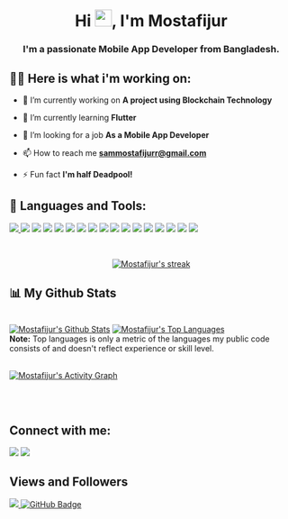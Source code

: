 

<h1 align="center">Hi <img src="https://raw.githubusercontent.com/MartinHeinz/MartinHeinz/master/wave.gif" width="30px">, I'm Mostafijur</h1>
<h3 align="center">I'm a passionate Mobile App Developer from Bangladesh.</h3>


## 🙋‍♂️ Here is what i'm working on:

- 🔭 I’m currently working on **A project using Blockchain Technology**

- 🌱 I’m currently learning **Flutter**

- 👯 I’m looking for a job **As a Mobile App Developer**
  
- 📫 How to reach me **sammostafijurr@gmail.com**

- ⚡ Fun fact **I'm half Deadpool!**

## 🚀 Languages and Tools:

<p align="left"> 
    <a href="https://www.java.com" target="_blank"> <img src="https://img.icons8.com/color/40/000000/java-coffee-cup-logo.png"/> </a>
     <img src="https://img.icons8.com/stickers/40/000000/c.png"/> </a>
   <img src="https://img.icons8.com/color/40/000000/c-plus-plus-logo.png"/>
   <img src="https://img.icons8.com/color/40/000000/python--v2.png"/>
   <img src="https://img.icons8.com/color/40/000000/kotlin.png"/>
   <img src="https://img.icons8.com/color/40/000000/dart.png"/>
   <img src="https://img.icons8.com/fluency/40/000000/android-studio--v3.png"/>
   <img src="https://img.icons8.com/color/40/000000/flutter.png"/>
   <img src="https://img.icons8.com/color/40/000000/visual-studio-code-2019.png"/>
   <img src="https://img.icons8.com/color/40/000000/nodejs.png"/>
   <img src="https://img.icons8.com/stickers/40/000000/selenium-test-automation.png"/>
   <img src="https://img.icons8.com/color/40/000000/html-5--v1.png"/>
   <img src="https://img.icons8.com/fluency/40/000000/wordpress.png"/>
   <img src="https://img.icons8.com/color/40/000000/mysql-logo.png"/>
   <img src="https://img.icons8.com/color/40/000000/firebase.png"/>
   <img src="https://img.icons8.com/color/40/000000/git.png"/>
   <img src="https://img.icons8.com/dusk/40/000000/postman-api.png"/>
    
</p>

<!-- [![React Badge](https://img.shields.io/badge/-React-61DBFB?style=for-the-badge&labelColor=black&logo=react&logoColor=61DBFB)](#)  [![Javascript Badge](https://img.shields.io/badge/-Javascript-F0DB4F?style=for-the-badge&labelColor=black&logo=javascript&logoColor=F0DB4F)](#) [![Typescript Badge](https://img.shields.io/badge/-Typescript-007acc?style=for-the-badge&labelColor=black&logo=typescript&logoColor=007acc)](#) [![Nodejs Badge](https://img.shields.io/badge/-Nodejs-3C873A?style=for-the-badge&labelColor=black&logo=node.js&logoColor=3C873A)](#) [![GraphQL Badge](https://img.shields.io/badge/-GraphQl-e535ab?style=for-the-badge&labelColor=black&logo=node.js&logoColor=e535ab)](#) -->
<br/>

<p align="center">
    <a href="https://github.com/sammostafijurr/github-readme-streak-stats">
        <img title="🔥 Get streak stats for your profile at git.io/streak-stats" alt="Mostafijur's streak" src="https://github-readme-streak-stats.herokuapp.com/?user=sammostafijurr&theme=black-ice&hide_border=true&stroke=0000&background=060A0CD0"/>
    </a>
</p>

## 📊 My Github Stats

  <br/>
    <a href="https://github.com/sammostafijurr/github-readme-stats"><img alt="Mostafijur's Github Stats" src="https://github-readme-stats.vercel.app/api?username=sammostafijurr&show_icons=true&count_private=true&theme=react&hide_border=true&bg_color=0D1117" /></a>
  <a href="https://github.com/sammostafijurr/github-readme-stats"><img alt="Mostafijur's Top Languages" src="https://github-readme-stats.vercel.app/api/top-langs/?username=sammostafijurr&langs_count=8&count_private=true&layout=compact&theme=react&hide_border=true&bg_color=0D1117" /></a>
  <br/>
  <b>Note:</b> Top languages is only a metric of the languages my public code consists of and doesn't reflect experience or skill level.


<br/>
<br/>

<a href="https://github.com/sammostafijurr/github-readme-activity-graph"><img alt="Mostafijur's Activity Graph" src="https://activity-graph.herokuapp.com/graph?username=sammostafijurr&bg_color=0D1117&color=5BCDEC&line=5BCDEC&point=FFFFFF&hide_border=true" /></a>

<br/>
<br/>

## Connect with me:
<p align="left">


<a href = "https://www.facebook.com/profile.php?id=100041821240282"><img src="https://img.icons8.com/fluency/48/000000/facebook-new.png"/></a>
<a href = "https://www.instagram.com/ronyahmed6886/"><img src="https://img.icons8.com/fluent/48/000000/instagram-new.png"/></a>


</p>

## Views and Followers
<a href="https://github.com/Meghna-DAS/github-profile-views-counter">
    <img src="https://komarev.com/ghpvc/?username=sammostafijurr">
</a>
<a href="https://github.com/sammostafijurr?tab=followers"><img src="https://img.shields.io/github/followers/sammostafijurr?label=Followers&style=social" alt="GitHub Badge"></a>
